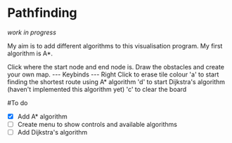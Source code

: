 # Pathfinding

*work in progress* 

My aim is to add different algorithms to this visualisation program. My first algorithm is A*.

Click where the start node and end node is. Draw the obstacles and create your own map.
--- Keybinds --- 
Right Click to erase tile colour
'a' to start finding the shortest route using A* algorithm
'd' to start Dijkstra's algorithm (haven't implemented this algorithm yet)
'c' to clear the board

#To do
- [x] Add A* algorithm
- [ ] Create menu to show controls and available algorithms
- [ ] Add Dijkstra's algorithm
